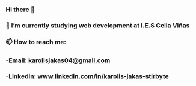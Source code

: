 ### Hi there 👋
### 🌱 I’m currently studying web development at I.E.S Celia Viñas
###  📫 How to reach me: 
###     -Email: karolisjakas04@gmail.com
###     -Linkedin: www.linkedin.com/in/karolis-jakas-stirbyte



<!--
**Kjaks/Kjaks** is a ✨ _special_ ✨ repository because its `README.md` (this file) appears on your GitHub profile.

Here are some ideas to get you started:

- 🔭 I’m currently working on ...
- 👯 I’m looking to collaborate on ...
- 🤔 I’m looking for help with ...
- 💬 Ask me about ...
- 😄 Pronouns: ...
- ⚡ Fun fact: ...
-->
